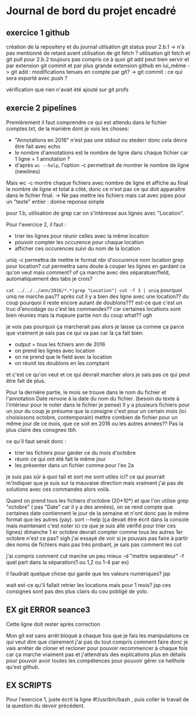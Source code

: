 # Journal de bord du projet encadré

## exercice 1 github
création de la repositery et du journal
utilsation git status pour 2.b.1
-> n'a pas mentionné de retard avant utilisation de git fetch ?
utilisation git fetch et git pull pour 2.b.2
toujours pas compris ce à quoi git add peut bien servir et par extension git commit et par plus grande extension github en lui_même
-> git add : modifications tenues en compte par git?
-> git commit : ce qui sera exporté avec push ?

vérification que rien n'avait été ajouté sur git profs

## exercie 2 pipelines

Premièrement il faut comprendre ce qui est attendu dans le fichier comptes.txt, de la manière dont je vois les choses:

- "Annotations en 2016" n'est pas une stdout ou stederr donc cela devra être fait avec echo
- le nombre d'annotations est le nombre de ligne dans chaque fichier car 1 ligne = 1 annotation ?
- d'après `wc --help`, l'option -c permettrait de montrer le nombre de ligne (newlines)

Mais wc -c montre chaque fichiers avec nombre de ligne et affiche au final le nombre de ligne et total à côté, donc ce n'est pas ce qui doit apparaître dans le fichier final. -> Ne pas mettre les fichiers mais cat avec pipes pour un "texte" entier : donne reponse simple

pour 1.b, utilisation de grep car on s'intéresse aux lignes avec "Location".

Pour l'exercice 2, il faut :

- trier les lignes pour réunir celles avec la même location
- pouvoir compter les occurence pour chaque location
- afficher ces occurences suivi du nom de la location

uniq -c permettra de mettre le format nbr d'occurence nom location
grep pour location?
cut permettra sans doute à couper les lignes en gardant ce qu'on veut mais comment? of ça marche avec des séparatuer/field, automatiquement des tabs je crois?

`cat ../../../ann/2016/*.*|grep "Location"| cut -f 3 | uniq`
pourquoi uniq ne marche pas?? après cut il y a bien des ligne avec une location?? du coup pourquoi il reste encore autant de doublons??? est-ce que c'est un truc d'encodage ou c'est les commandes?? car certaines locations sont bien réunies mais la majeure partie non du coup what?? ugh

je vois pas pourquoi ça marcherait pas alors je laisse ça comme ça parce que vraiment je sais pas ce qui va pas car là ça fait bien:
- output = tous les fchiers ann de 2016
- on prend les lignes avec location
- on ne prend que le field avec la location
- on réunit les doublons en les comptant

et c'est ce qu'on veut et ce qui devrait marcher alors je sais pas ce qui peut être fait de plus.

Pour la dernière partie, le mois se trouve dans le nom du fichier et l'annotation Date renvoie à la date du nom du fichier. (besoin du texte à l'intérieur pour le noter dans le fichier je pense)
Il y a plusieurs fichiers pour un jour du coup je présume que la consigne c'est pour un certain mois (ici choisissons octobre, contemporain) mettre combien de fichier pour un même jour de ce mois, que ce soit en 2016 ou les autres années?? Pas la plus claire des consgnes tbh.

ce qu'il faut serait donc :

- trier les fichiers pour garder ce du mois d'octobre
- réunir ce qui ont été fait le même jour
- les présenter dans un fichier comme pour l'ex 2a

je suis pas sûr à quoi tail et sort me sont utiles ici? ce qui pourrait m'indiquer que je suis sur la mauvaise direction mais vraiment j'ai pas de solutions avec ces commandes alors voilà.

Quand on prend tous les fichiers d'octobre (20\*_10_\*) et que l'on utilise grep "octobre" ( pas "Date" car il y a des années), on se rend compte que certaines date contiennent le jour de la semaine et n'ont donc pas le même format que les autres (yay). sort --help (ça devait être écrit dans la console mais maintenant c'est noter ici ce que je suis allé vérifié pour trier ces lignes)
dimanche 1 er octobre devrait compter comme tous les autres 1er octobre n'est ce pas? sigh
j'ai essayé de voir si je pouvais pas faire à partir des noms de fichiers mais pas très probant, je sais pas comment les cut

j'ai compris comment cut marche un peu mieux -d "mettre separateur" -f quel part dans la séparation(1 ou 1,2 ou 1-4 par ex)

il faudrait quelque chose qui garde que les valeurs numériques? jsp

wait est-ce qu'il fallait retrier les locations mais pour 1 mois? jsp ces consignes sont pas des plus clairs du cou pobligé de yolo.

## EX git ERROR seance3

Cette ligne doit rester après correction

Mon git est sans arrêt bloqué à chaque fois que je fais les manipulations ce qui veut dire que clairement j'ai pas du tout compris comment faire donc je vais arrêter de cloner et recloner pour pouvoir recommencer à chaque fois car ça marche vraiment pas et j'attendrais des explications plus en détails pour pouvoir avoir toutes les compétences pour pouvoir gérer ce hellhole qu'est github.

## EX SCRIPTS

Pour l'exercice 1, juste écrit la ligne #!/usr/bin/bash , puis coller le travail de la question du devoir précédent.
